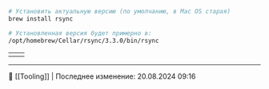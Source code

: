 ```bash
# Установить актуальную версию (по умолчанию, в Mac OS старая)
brew install rsync

# Установленная версия будет примерно в:
/opt/homebrew/Cellar/rsync/3.3.0/bin/rsync
```


|     |     |
| --- | --- |
|     |     |


----
📂 [[Tooling]] | Последнее изменение: 20.08.2024 09:16